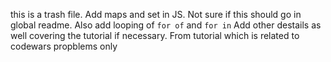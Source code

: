 this is a trash file.
Add maps and set in JS. Not sure if this should go in global readme. Also add looping of `for of` and `for in`
Add other destails as well covering the tutorial if necessary. From tutorial which is related to codewars propblems only